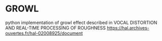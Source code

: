 # GROWL

python implementation of growl effect described in VOCAL DISTORTION AND REAL-TIME PROCESSING OF ROUGHNESS https://hal.archives-ouvertes.fr/hal-02008925/document 
